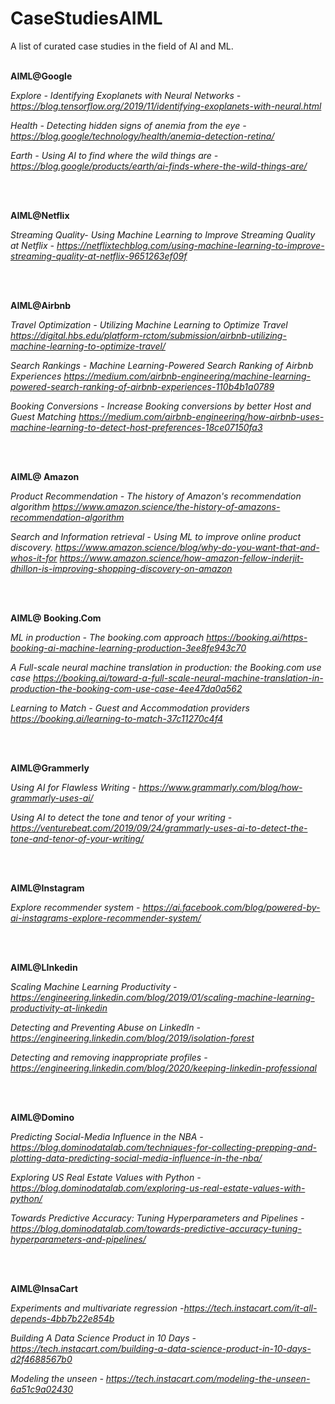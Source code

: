 # CaseStudiesAIML
A list of curated case studies in the field of AI and ML.
<br>
<br>


**AIML@Google**

*Explore - Identifying Exoplanets with Neural Networks -https://blog.tensorflow.org/2019/11/identifying-exoplanets-with-neural.html*

*Health - Detecting hidden signs of anemia from the eye - https://blog.google/technology/health/anemia-detection-retina/*

*Earth - Using AI to find where the wild things are - https://blog.google/products/earth/ai-finds-where-the-wild-things-are/* <br/>


<br>
<br>



**AIML@Netflix**

*Streaming Quality- Using Machine Learning to Improve Streaming Quality at Netflix - https://netflixtechblog.com/using-machine-learning-to-improve-streaming-quality-at-netflix-9651263ef09f*


<br>
<br>



**AIML@Airbnb**

*Travel Optimization -  Utilizing Machine Learning to Optimize Travel
https://digital.hbs.edu/platform-rctom/submission/airbnb-utilizing-machine-learning-to-optimize-travel/*

*Search Rankings - Machine Learning-Powered Search Ranking of Airbnb Experiences 
https://medium.com/airbnb-engineering/machine-learning-powered-search-ranking-of-airbnb-experiences-110b4b1a0789*

*Booking Conversions - Increase Booking conversions by better Host and Guest Matching
https://medium.com/airbnb-engineering/how-airbnb-uses-machine-learning-to-detect-host-preferences-18ce07150fa3*


<br>
<br>


**AIML@ Amazon**

*Product Recommendation - The history of Amazon's recommendation algorithm
https://www.amazon.science/the-history-of-amazons-recommendation-algorithm*

*Search and Information retrieval - Using ML to improve online product discovery.
https://www.amazon.science/blog/why-do-you-want-that-and-whos-it-for
https://www.amazon.science/how-amazon-fellow-inderjit-dhillon-is-improving-shopping-discovery-on-amazon*



<br>
<br>


**AIML@ Booking.Com**

*ML in production - The booking.com approach 
https://booking.ai/https-booking-ai-machine-learning-production-3ee8fe943c70*

*A Full-scale neural machine translation in production: the Booking.com use case
https://booking.ai/toward-a-full-scale-neural-machine-translation-in-production-the-booking-com-use-case-4ee47da0a562*

*Learning to Match - Guest and Accommodation providers
https://booking.ai/learning-to-match-37c11270c4f4*


<br>
<br>


**AIML@Grammerly**

*Using AI for Flawless Writing - https://www.grammarly.com/blog/how-grammarly-uses-ai/*

*Using AI to detect the tone and tenor of your writing - https://venturebeat.com/2019/09/24/grammarly-uses-ai-to-detect-the-tone-and-tenor-of-your-writing/*


<br>
<br>

**AIML@Instagram**

*Explore recommender system - https://ai.facebook.com/blog/powered-by-ai-instagrams-explore-recommender-system/*

<br>
<br>

**AIML@LInkedin**

*Scaling Machine Learning Productivity - https://engineering.linkedin.com/blog/2019/01/scaling-machine-learning-productivity-at-linkedin*

*Detecting and Preventing Abuse on LinkedIn - https://engineering.linkedin.com/blog/2019/isolation-forest*

*Detecting and removing inappropriate profiles - https://engineering.linkedin.com/blog/2020/keeping-linkedin-professional*


<br>
<br>



**AIML@Domino**

*Predicting Social-Media Influence in the NBA - https://blog.dominodatalab.com/techniques-for-collecting-prepping-and-plotting-data-predicting-social-media-influence-in-the-nba/*

*Exploring US Real Estate Values with Python - https://blog.dominodatalab.com/exploring-us-real-estate-values-with-python/*

*Towards Predictive Accuracy: Tuning Hyperparameters and Pipelines -https://blog.dominodatalab.com/towards-predictive-accuracy-tuning-hyperparameters-and-pipelines/*


<br>
<br>

**AIML@InsaCart**

*Experiments and multivariate regression -https://tech.instacart.com/it-all-depends-4bb7b22e854b*

*Building A Data Science Product in 10 Days - https://tech.instacart.com/building-a-data-science-product-in-10-days-d2f4688567b0*

*Modeling the unseen - https://tech.instacart.com/modeling-the-unseen-6a51c9a02430*


<br>
<br>



